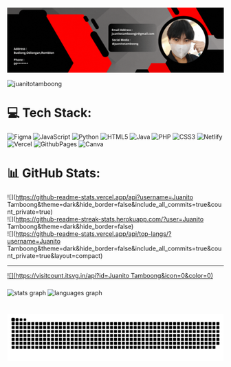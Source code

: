 ![logo](https://github.com/JuanitoTamboong/JuanitoTamboong/blob/main/wans.gif)

<p align="left"> <img src="https://komarev.com/ghpvc/?username=juanitotamboong&label=Profile%20views&color=0e75b6&style=flat" alt="juanitotamboong" /> </p>


# 💻 Tech Stack:
![Figma](https://img.shields.io/badge/figma-%23F24E1E.svg?style=for-the-badge&logo=figma&logoColor=white) ![JavaScript](https://img.shields.io/badge/javascript-%23323330.svg?style=for-the-badge&logo=javascript&logoColor=%23F7DF1E) ![Python](https://img.shields.io/badge/python-3670A0?style=for-the-badge&logo=python&logoColor=ffdd54) ![HTML5](https://img.shields.io/badge/html5-%23E34F26.svg?style=for-the-badge&logo=html5&logoColor=white) ![Java](https://img.shields.io/badge/java-%23ED8B00.svg?style=for-the-badge&logo=openjdk&logoColor=white) ![PHP](https://img.shields.io/badge/php-%23777BB4.svg?style=for-the-badge&logo=php&logoColor=white) ![CSS3](https://img.shields.io/badge/css3-%231572B6.svg?style=for-the-badge&logo=css3&logoColor=white) ![Netlify](https://img.shields.io/badge/netlify-%23000000.svg?style=for-the-badge&logo=netlify&logoColor=#00C7B7) ![Vercel](https://img.shields.io/badge/vercel-%23000000.svg?style=for-the-badge&logo=vercel&logoColor=white) ![GithubPages](https://img.shields.io/badge/github%20pages-121013?style=for-the-badge&logo=github&logoColor=white) ![Canva](https://img.shields.io/badge/Canva-%2300C4CC.svg?style=for-the-badge&logo=Canva&logoColor=white)
# 📊 GitHub Stats:
![](https://github-readme-stats.vercel.app/api?username=Juanito Tamboong&theme=dark&hide_border=false&include_all_commits=true&count_private=true)<br/>
![](https://github-readme-streak-stats.herokuapp.com/?user=Juanito Tamboong&theme=dark&hide_border=false)<br/>
![](https://github-readme-stats.vercel.app/api/top-langs/?username=Juanito Tamboong&theme=dark&hide_border=false&include_all_commits=true&count_private=true&layout=compact)

---
[![](https://visitcount.itsvg.in/api?id=Juanito Tamboong&icon=0&color=0)](https://visitcount.itsvg.in)

<!-- Proudly created with GPRM ( https://gprm.itsvg.in ) -->

###
<div align="left">
  <img src="https://github-readme-stats.vercel.app/api?username=juanitoTamboong&hide_title=false&hide_rank=false&show_icons=true&include_all_commits=true&count_private=true&disable_animations=false&theme=dracula&locale=en&hide_border=false" height="150" alt="stats graph"  />
  <img src="https://github-readme-stats.vercel.app/api/top-langs?username=JuanitoTamboong&locale=en&hide_title=false&layout=compact&card_width=320&langs_count=5&theme=dracula&hide_border=false" height="150" alt="languages graph"  />
</div>

###



###

<br clear="both">

<img src="https://raw.githubusercontent.com/JuanitoTamboong/JuanitoTamboong/output/snake.svg" alt="Snake animation" />

###
